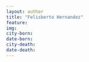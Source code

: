 ```yaml
---
layout: author
title: "Felisberto Hernandez"
feature: 
img:
city-born: 
date-born: 
city-death: 
date-death:
---
```

